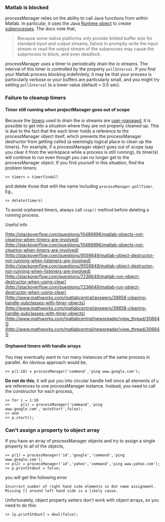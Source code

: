 ### Matlab is blocked
processManager relies on the ability to call Java functions from within Matlab. In particular, it uses the Java [Runtime object](http://docs.oracle.com/javase/6/docs/api/java/lang/Runtime.html) to create [subprocesses](http://docs.oracle.com/javase/6/docs/api/java/lang/Process.html). The docs note that,

>Because some native platforms only provide limited buffer size for standard input and output streams, failure to promptly write the input stream or read the output stream of the subprocess may cause the subprocess to block, and even deadlock.

processManager uses a timer to periodically drain the io streams. The interval of this timer is controlled by the property `pollInterval`. If you find your Matlab process blocking indefinitely, it may be that your process is particularly verbose or your buffers are particularly small, and you might try setting `pollInterval` to a lower value (default = 0.5 sec).

### Failure to cleanup timers
#### Timer still running when projectManager goes out of scope
Because the [timers](http://www.mathworks.com/help/matlab/ref/timerclass.html) used to drain the io streams are [user-managed](http://blogs.mathworks.com/loren/2008/07/29/understanding-object-cleanup/), it is possible to get into a situation where they are not properly cleaned up. This is due to the fact that the each timer holds a reference to the processManager object itself, which prevents the processManager destructor from getting called (a seemingly logical place to clean up the timers). For example, if a processManager object goes out of scope (say you clear it from the workspace while a process is still running), its timer(s) will continue to run even though you can no longer get to the processManager object. If you find yourself in this situation, find the problem timers:
```
>> timers = timerfindall
```
and delete those that with the name including `processManager-pollTimer`. Eg.,
```
>> delete(timers)
```

To avoid orphaned timers, always call `stop()` method before deleting a running process.

Useful info

[http://stackoverflow.com/questions/10489996/matlab-objects-not-clearing-when-timers-are-involved](http://stackoverflow.com/questions/10489996/matlab-objects-not-clearing-when-timers-are-involved)
[http://stackoverflow.com/questions/9559849/matlab-object-destructor-not-running-when-listeners-are-involved](http://stackoverflow.com/questions/9559849/matlab-object-destructor-not-running-when-listeners-are-involved)
[http://stackoverflow.com/questions/7236649/matlab-run-object-destructor-when-using-clear](http://stackoverflow.com/questions/7236649/matlab-run-object-destructor-when-using-clear)
[http://www.mathworks.com/matlabcentral/answers/39858-clearing-handle-subclasses-with-timer-objects](http://www.mathworks.com/matlabcentral/answers/39858-clearing-handle-subclasses-with-timer-objects)
[http://www.mathworks.com/matlabcentral/newsreader/view_thread/306641](http://www.mathworks.com/matlabcentral/newsreader/view_thread/306641)

#### Orphaned timers with handle arrays
You may eventually want to run many instances of the same process in parallel. An obvious approach would be,
```
>> p(1:10) = processManager('command','ping www.google.com');
```
**Do not do this**, it will put you into circular handle hell since all elements of `p` are references to one processManager instance. Instead, you need to call the constructor for each process,
```
>> for i = 1:10
>>     p(i) = processManager('command','ping www.google.com','autoStart',false);
>> end
>> p.start();
```

### Can't assign a property to object array
If you have an array of processManager objects and try to assign a single property to all of the objects, 
```
>> p(1) = processManager('id','google','command','ping www.google.com');
>> p(2) = processManager('id','yahoo','command','ping www.yahoo.com');
>> p.printStdout = false;
```
you will get the following error
```
Incorrect number of right hand side elements in dot name assignment.  Missing [] around left hand side is a likely cause.
```
Unfortunately, object property setters don't work with object arrays, so you need to do this:
```
>> [p.printStdout] = deal(false);
```